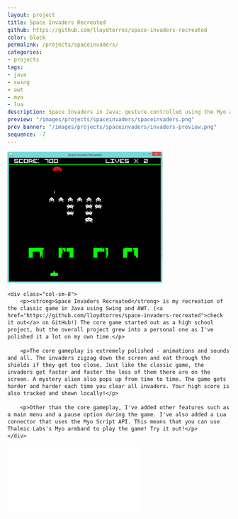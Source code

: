 ```yaml
---
layout: project
title: Space Invaders Recreated
github: https://github.com/lloydtorres/space-invaders-recreated
color: black
permalink: /projects/spaceinvaders/
categories:
- projects
tags:
- java
- swing
- awt
- myo
- lua
description: Space Invaders in Java; gesture controlled using the Myo armband and a Lua connector.
preview: "/images/projects/spaceinvaders/spaceinvaders.png"
prev_banner: "/images/projects/spaceinvaders/invaders-preview.png"
sequence: -7
---
```


<div class="row">
    <div class="col-sm-4 col-center">
        <img src="/images/projects/spaceinvaders/spaceinvaders.png" width="350px" title="Space Invaders Recreated" alt="Space Invaders Recreated"/>
    </div>

    <div class="col-sm-8">
        <p><strong>Space Invaders Recreated</strong> is my recreation of the classic game in Java using Swing and AWT. (<a href="https://github.com/lloydtorres/space-invaders-recreated">check it out</a> on GitHub!) The core game started out as a high school project, but the overall project grew into a personal one as I've polished it a lot on my own time.</p>

        <p>The core gameplay is extremely polished - animations and sounds and all. The invaders zigzag down the screen and eat through the shields if they get too close. Just like the classic game, the invaders get faster and faster the less of them there are on the screen. A mystery alien also pops up from time to time. The game gets harder and harder each time you clear all invaders. Your high score is also tracked and shown locally!</p>

        <p>Other than the core gameplay, I've added other features such as a main menu and a pause option during the game. I've also added a Lua connector that uses the Myo Script API. This means that you can use Thalmic Labs's Myo armband to play the game! Try it out!</p> 
    </div>
</div>

<div class="embed-responsive embed-responsive-16by9 col-center" style="margin-top: 17px;">
    <iframe src="//www.youtube.com/embed/Zl6OlQRLjsk" frameborder="0" allowfullscreen></iframe>
</div>